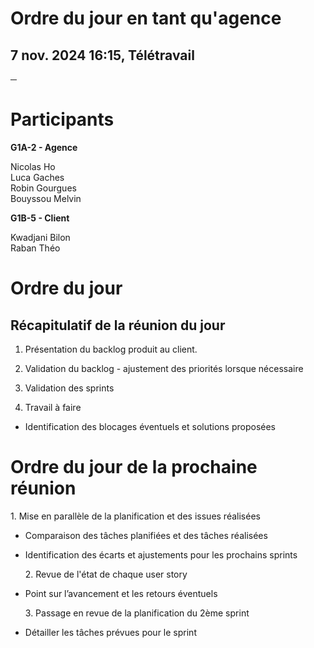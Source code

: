 # **Ordre du jour en tant qu'agence**

## 7 nov. 2024 16:15, Télétravail

**─**

# **Participants**

**G1A-2 \- Agence**

Nicolas Ho  
Luca Gaches  
Robin Gourgues  
Bouyssou Melvin

**G1B-5 \- Client**

Kwadjani Bilon  
Raban Théo

# **Ordre du jour**

## Récapitulatif de la réunion du jour

1. Présentation du backlog produit au client.

2. Validation du backlog \- ajustement des priorités lorsque nécessaire

3. Validation des sprints

4. Travail à faire   
- Identification des blocages éventuels et solutions proposées

# **Ordre du jour de la prochaine réunion**

1\. Mise en parallèle de la planification et des issues réalisées 

- Comparaison des tâches planifiées et des tâches réalisées  
- Identification des écarts et ajustements pour les prochains sprints 

  2\. Revue de l'état de chaque user story 

- Point sur l’avancement et les retours éventuels 

  3\. Passage en revue de la planification du 2ème sprint 

- Détailler les tâches prévues pour le sprint 